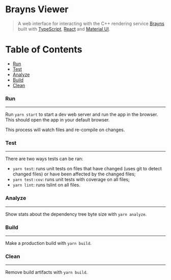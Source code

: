 # Brayns Viewer

> A web interface for interacting with the C++ rendering service [Brayns](https://github.com/BlueBrain/Brayns) built with [TypeScript](http://www.typescriptlang.org), [React](https://reactjs.org) and [Material UI](https://material-ui-next.com/).


# Table of Contents

* [Run](#run)
* [Test](#test)
* [Analyze](#analyze)
* [Build](#build)
* [Clean](#clean)


### Run
-------
Run `yarn start` to start a dev web server and run the app in the browser.
This should open the app in your default browser.

This process will watch files and re-compile on changes.


### Test
--------
There are two ways tests can be ran:

* `yarn test`: runs unit tests on files that have changed (uses git to detect changed files) or have been affected by the changed files;
* `yarn test:cov`: runs unit tests with coverage on all files;
* `yarn lint`: runs tslint on all files.


### Analyze
-----------
Show stats about the dependency tree byte size with `yarn analyze`.


### Build
---------
Make a production build with `yarn build`.


### Clean
---------
Remove build artifacts with `yarn build`.
